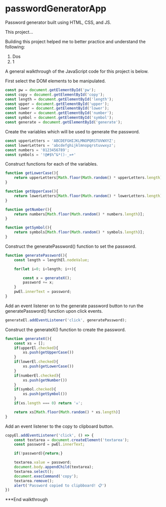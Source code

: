 # passwordGeneratorApp
Password generator built using HTML, CSS, and JS.

This project...

Building this project helped me to better practice and understand the following:
1) Dos
2) 1


A general walkthrough of the JavaScript code for this project is below.

First select the DOM elements to be manipulated.
```JavaScript
const pw = document.getElementById('pw');
const copy = document.getElementById('copy');
const length = document.getElementById('length');
const upper = document.getElementById('upper');
const lower = document.getElementById('lower');
const number = document.getElementById('number');
const symbol = document.getElementById('symbol');
const generate = document.getElementById('generate');
```

Create the variables which will be used to generate the password.
```JavaScript
const upperLetters = 'ABCDEFGHIJKLMNOPQRSTUVWXYZ';
const lowerLetters = 'abcdefghijklmnopqrstuvwxyz';
const numbers = '0123456789';
const symbols = '!@#$%^&*()-_=+'
```

Construct functions for each of the variables.
```JavaScript
function getLowerCase(){
    return upperLetters[Math.floor(Math.random() * upperLetters.length)];
}

function getUpperCase(){
    return lowerLetters[Math.floor(Math.random() * lowerLetters.length)];
}

function getNumber(){
    return numbers[Math.floor(Math.random() * numbers.length)];
}

function getSymbol(){
    return symbols[Math.floor(Math.random() * symbols.length)];
}
```

Construct the generatePassword() function to set the password.
```JavaScript
function generatePassword(){
    const length = lengthEl.nodeValue;

    for(let i=0; i<length; i++){

        const x = generateX();
        password += x;
    }
    pwEl.innerText = password;
}
```

Add an event listener on to the generate password button to run the generatePassword() function upon click events.
```JavaScript
generateEl.addEventListener('click', generatePassword);
```

Construct the generateX() function to create the password.
```JavaScript
function generateX(){
    const xs = [];
    if(upperEl.checked){
        xs.push(getUpperCase())
    }
    if(lowerEl.checked){
        xs.push(getLowerCase())
    }
    if(numberEl.checked){
        xs.push(getNumber())
    }
    if(symbol.checked){
        xs.push(getSymbol())
    }
    if(xs.length === 0) return '☠';

    return xs[Math.floor(Math.random() * xs.length)]
}
```

Add an event listener to the copy to clipboard button.
```JavaScript
copyEl.addEventListener('click', () => {
    const textarea = document.createElement('textarea');
    const password = pwEl.innerText;

    if(!password){return;}

    textarea.value = password;
    document.body.appendChild(textarea);
    textarea.select();
    document.execCommand('copy');
    textarea.remove();
    alert('Password copied to clipbboard! 📋')
})
```

***End walkthrough
